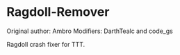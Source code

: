 Ragdoll-Remover
===============

Original author: Ambro
Modifiers: DarthTealc and code_gs

Ragdoll crash fixer for TTT.
